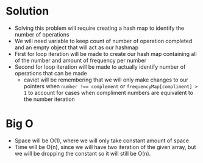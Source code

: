 # Solution
 - Solving this problem will require creating a hash map to identify the number of operations 
 - We will need variable to keep count of number of operation completed and an empty object that will act as our hashmap
 - First for loop iteration will be made to create our hash map containing all of the number and amount of frequency per number
 - Second for loop iteration will be made to actually identify number of operations that can be made
   - caviet will be remembering that we will only make changes to our pointers when `number !== complement` or `frequencyMap[compliment] > 1` to account for cases when compliment numbers are equivalent to the number iteration

# Big O
  - Space will be O(1), where we will only take constant amount of space
  - Time will be O(n), since we will have two iteration of the given array, but we will be dropping the constant so it will still be O(n).